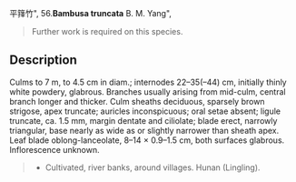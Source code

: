 平箨竹",
56.**Bambusa truncata** B. M. Yang",

> Further work is required on this species.

## Description
Culms to 7 m, to 4.5 cm in diam.; internodes 22–35(–44) cm, initially thinly white powdery, glabrous. Branches usually arising from mid-culm, central branch longer and thicker. Culm sheaths deciduous, sparsely brown strigose, apex truncate; auricles inconspicuous; oral setae absent; ligule truncate, ca. 1.5 mm, margin dentate and ciliolate; blade erect, narrowly triangular, base nearly as wide as or slightly narrower than sheath apex. Leaf blade oblong-lanceolate, 8–14 × 0.9–1.5 cm, both surfaces glabrous. Inflorescence unknown.

> * Cultivated, river banks, around villages. Hunan (Lingling).
